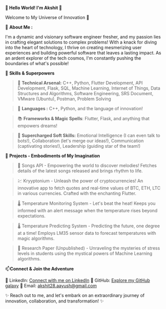 **👋 Hello World! I'm Akshit 👋**

Welcome to My Universe of Innovation 🚀

📝 __About Me :__

I'm a dynamic and visionary software engineer fresher, and my passion lies in crafting elegant solutions to complex problems! With a knack for diving into the heart of technology, I thrive on creating
mesmerizing user experiences and building powerful software that leaves a lasting impact. 
As an ardent explorer of the tech cosmos, I'm constantly pushing the boundaries of what's possible!

🌟 __Skills & Superpowers__

>🔧 __Technical Arsenal:__ C++, Python, Flutter Development, API Development, Flask, SQL, Machine Learning, Internet of Things, Data Structures and Algorithms, Software Engineering, SRS Document,
VMware (Ubuntu), Postman, Problem Solving

>🚀 __Languages :__ C++, Python, and the language of innovation!

>📚 __Frameworks & Magic Spells__: Flutter, Flask, and anything that empowers dreams!

>🤝 __Supercharged Soft Skills:__ Emotional Intelligence (I can even talk to bots!), Collaboration (let's merge our ideas!), Communication (captivating stories!), Leadership (guiding star of the team!)


🌈 __Projects - Embodiments of My Imagination__

>🎵 Songs API - Empowering the world to discover melodies! Fetches details of the latest songs released and brings rhythm to life.

>💹 Kryyptonium - Unleash the power of cryptocurrencies! An innovative app to fetch quotes and real-time values of BTC, ETH, LTC in various currencies. Crafted with the enchanting Flutter.

>🌡️ Temperature Monitoring System - Let's beat the heat! Keeps you informed with an alert message when the temperature rises beyond expectations.

>🌡️ Temperature Predicting System - Predicting the future, one degree at a time! Employs LM35 sensor data to forecast temperatures with magic algorithms.

>📄 Research Paper (Unpublished) - Unraveling the mysteries of stress levels in students using the mystical powers of Machine Learning algorithms.


📫**Connect & Join the Adventure**

🚀 LinkedIn: [Connect with me on LinkedIn](https://www.linkedin.com/in/akshit-raj-458933182/)
🔗 GitHub: [Explore my GitHub galaxy](https://github.com/akscpp)
💌 Email: akshit28.aayush@gmail.com 

✨ Reach out to me, and let's embark on an extraordinary journey of innovation, collaboration, and transformation! ✨







<!---
akscpp/akscpp is a ✨ special ✨ repository because its `README.md` (this file) appears on your GitHub profile.
You can click the Preview link to take a look at your changes.
--->
